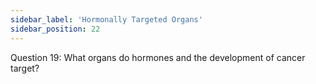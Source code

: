 ```yaml
---
sidebar_label: 'Hormonally Targeted Organs'
sidebar_position: 22
---
```

Question 19: What organs do hormones and the development of cancer target?